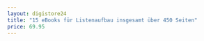 ```yaml
---
layout: digistore24
title: "15 eBooks für Listenaufbau insgesamt über 450 Seiten"
price: 69.95
---
```

